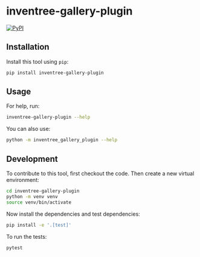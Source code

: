 # inventree-gallery-plugin

[![PyPI](https://img.shields.io/pypi/v/inventree-gallery-plugin.svg)](https://pypi.org/project/inventree-gallery-plugin/)



## Installation

Install this tool using `pip`:
```bash
pip install inventree-gallery-plugin
```
## Usage

For help, run:
```bash
inventree-gallery-plugin --help
```
You can also use:
```bash
python -m inventree_gallery_plugin --help
```
## Development

To contribute to this tool, first checkout the code. Then create a new virtual environment:
```bash
cd inventree-gallery-plugin
python -m venv venv
source venv/bin/activate
```
Now install the dependencies and test dependencies:
```bash
pip install -e '.[test]'
```
To run the tests:
```bash
pytest
```
